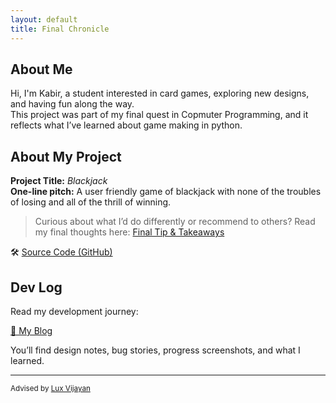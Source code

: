 ```yaml
---
layout: default
title: Final Chronicle
---
```


## About Me

Hi, I'm Kabir, a student interested in card games, exploring new designs, and having fun along the way.  
This project was part of my final quest in Copmuter Programming, and it reflects what I’ve learned about game making in python.

## About My Project

**Project Title:** *Blackjack*   
**One-line pitch:** A user friendly game of blackjack with none of the troubles of losing and all of the thrill of winning.

> Curious about what I’d do differently or recommend to others? Read my final thoughts here: [Final Tip & Takeaways](_posts/2025-05-21-tip.md)

🛠️ [Source Code (GitHub)](README.md)  

## Dev Log

Read my development journey:  

[📝 My Blog](blog.html)

You’ll find design notes, bug stories, progress screenshots, and what I learned.

---

<small>Advised by [Lux Vijayan](mailto:laxmiv2@illinois.edu)</small>
